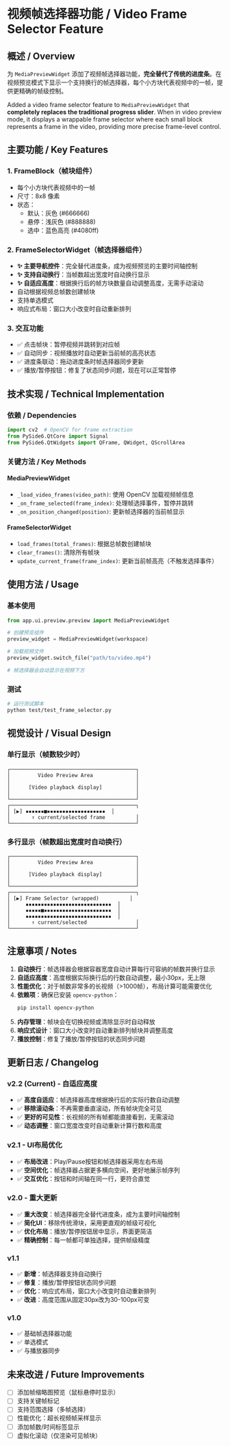 # 视频帧选择器功能 / Video Frame Selector Feature

## 概述 / Overview

为 `MediaPreviewWidget` 添加了视频帧选择器功能，**完全替代了传统的进度条**。在视频预览模式下显示一个支持换行的帧选择器，每个小方块代表视频中的一帧，提供更精确的帧级控制。

Added a video frame selector feature to `MediaPreviewWidget` that **completely replaces the traditional progress slider**. When in video preview mode, it displays a wrappable frame selector where each small block represents a frame in the video, providing more precise frame-level control.

## 主要功能 / Key Features

### 1. FrameBlock（帧块组件）
- 每个小方块代表视频中的一帧
- 尺寸：8x8 像素
- 状态：
  - 默认：灰色 (#666666)
  - 悬停：浅灰色 (#888888)
  - 选中：蓝色高亮 (#4080ff)

### 2. FrameSelectorWidget（帧选择器组件）
- **✨ 主要导航控件**：完全替代进度条，成为视频预览的主要时间轴控制
- **✨ 支持自动换行**：当帧数超出宽度时自动换行显示
- **✨ 自适应高度**：根据换行后的帧方块数量自动调整高度，无需手动滚动
- 自动根据视频总帧数创建帧块
- 支持单选模式
- 响应式布局：窗口大小改变时自动重新排列

### 3. 交互功能
- ✅ 点击帧块：暂停视频并跳转到对应帧
- ✅ 自动同步：视频播放时自动更新当前帧的高亮状态
- ✅ 进度条联动：拖动进度条时帧选择器同步更新
- ✅ 播放/暂停按钮：修复了状态同步问题，现在可以正常暂停

## 技术实现 / Technical Implementation

### 依赖 / Dependencies
```python
import cv2  # OpenCV for frame extraction
from PySide6.QtCore import Signal
from PySide6.QtWidgets import QFrame, QWidget, QScrollArea
```

### 关键方法 / Key Methods

#### MediaPreviewWidget
- `_load_video_frames(video_path)`: 使用 OpenCV 加载视频帧信息
- `_on_frame_selected(frame_index)`: 处理帧选择事件，暂停并跳转
- `_on_position_changed(position)`: 更新帧选择器的当前帧显示

#### FrameSelectorWidget
- `load_frames(total_frames)`: 根据总帧数创建帧块
- `clear_frames()`: 清除所有帧块
- `update_current_frame(frame_index)`: 更新当前帧高亮（不触发选择事件）

## 使用方法 / Usage

### 基本使用
```python
from app.ui.preview.preview import MediaPreviewWidget

# 创建预览组件
preview_widget = MediaPreviewWidget(workspace)

# 加载视频文件
preview_widget.switch_file("path/to/video.mp4")

# 帧选择器会自动显示在视频下方
```

### 测试
```bash
# 运行测试脚本
python test/test_frame_selector.py
```

## 视觉设计 / Visual Design

### 单行显示（帧数较少时）
```
┌─────────────────────────────────────────┐
│         Video Preview Area              │
│                                         │
│      [Video playback display]           │
│                                         │
└─────────────────────────────────────────┘
┌─────────────────────────────────────────┐
│ [▶] ▪▪▪▪▪▪■▪▪▪▪▪▪▪▪▪▪▪▪▪▪▪▪▪▪▪  │
│       ↑ current/selected frame          │
└─────────────────────────────────────────┘
```

### 多行显示（帧数超出宽度时自动换行）
```
┌─────────────────────────────────────────┐
│         Video Preview Area              │
│                                         │
│      [Video playback display]           │
│                                         │
└─────────────────────────────────────────┘
┌─────────────────────────────────────────┐
│ [▶] Frame Selector (wrapped)          │
│     ▪▪▪▪▪▪▪▪▪▪▪▪▪▪▪▪▪▪▪▪▪▪▪▪▪▪▪▪  │
│     ▪▪▪▪▪■▪▪▪▪▪▪▪▪▪▪▪▪▪▪▪▪▪▪▪▪▪▪  │
│     ▪▪▪▪▪▪▪▪▪▪▪▪▪▪▪▪▪▪▪▪▪▪▪▪▪▪▪▪  │
│       ↑ current/selected                │
└─────────────────────────────────────────┘
```

## 注意事项 / Notes

1. **自动换行**：帧选择器会根据容器宽度自动计算每行可容纳的帧数并换行显示
2. **自适应高度**：高度根据实际换行后的行数自动调整，最小30px，无上限
3. **性能优化**：对于帧数非常多的长视频（>1000帧），布局计算可能需要优化
4. **依赖项**：确保已安装 `opencv-python`：
   ```bash
   pip install opencv-python
   ```
5. **内存管理**：帧块会在切换视频或清除显示时自动释放
6. **响应式设计**：窗口大小改变时自动重新排列帧块并调整高度
7. **播放控制**：修复了播放/暂停按钮的状态同步问题

## 更新日志 / Changelog

### v2.2 (Current) - 自适应高度
- ✅ **高度自适应**：帧选择器高度根据换行后的实际行数自动调整
- ✅ **移除滚动条**：不再需要垂直滚动，所有帧块完全可见
- ✅ **更好的可见性**：长视频的所有帧都能直接看到，无需滚动
- ✅ **动态调整**：窗口宽度改变时自动重新计算行数和高度

### v2.1 - UI布局优化
- ✅ **布局改进**：Play/Pause按钮和帧选择器采用左右布局
- ✅ **空间优化**：帧选择器占据更多横向空间，更好地展示帧序列
- ✅ **交互优化**：按钮和时间轴在同一行，更符合直觉

### v2.0 - 重大更新
- ✅ **重大改变**：帧选择器完全替代进度条，成为主要时间轴控制
- ✅ **简化UI**：移除传统滑块，采用更直观的帧级可视化
- ✅ **优化布局**：播放/暂停按钮居中显示，界面更简洁
- ✅ **精确控制**：每一帧都可单独选择，提供帧级精度

### v1.1
- ✅ **新增**：帧选择器支持自动换行
- ✅ **修复**：播放/暂停按钮状态同步问题
- ✅ **优化**：响应式布局，窗口大小改变时自动重新排列
- ✅ **改进**：高度范围从固定30px改为30-100px可变

### v1.0
- ✅ 基础帧选择器功能
- ✅ 单选模式
- ✅ 与播放器同步

## 未来改进 / Future Improvements

- [ ] 添加帧缩略图预览（鼠标悬停时显示）
- [ ] 支持关键帧标记
- [ ] 支持范围选择（多帧选择）
- [ ] 性能优化：超长视频帧采样显示
- [ ] 添加帧数/时间标签显示
- [ ] 虚拟化滚动（仅渲染可见帧块）
